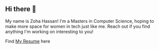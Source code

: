 ## Hi there 👋
My name is Zoha Hassan! I'm a Masters in Computer Science, hoping to make more space for women in tech just like me. Reach out if you find anything I'm working on interesting to you!

Find [My Resume](https://www.linkedin.com/in/zoha-hassan-6457111b4/) here

<!--
**zohahassan/zohahassan** is a ✨ _special_ ✨ repository because its `README.md` (this file) appears on your GitHub profile.

Here are some ideas to get you started:

- 🔭 I’m currently working on ...
- 🌱 I’m currently learning ...
- 👯 I’m looking to collaborate on ...
- 🤔 I’m looking for help with ...
- 💬 Ask me about ...
- 📫 How to reach me: ...
- 😄 Pronouns: ...
- ⚡ Fun fact: ...
-->
